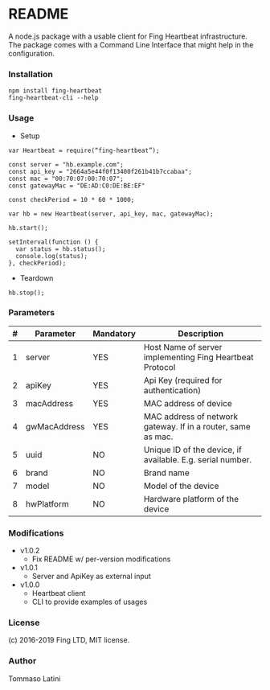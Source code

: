 # README #

A node.js package with a usable client for Fing Heartbeat infrastructure.
The package comes with a Command Line Interface that might help in 
the configuration.

### Installation ###

```
npm install fing-heartbeat
fing-heartbeat-cli --help
```

### Usage ###

* Setup

```
var Heartbeat = require(“fing-heartbeat”);

const server = "hb.example.com";
const api_key = "2664a5e44f0f13400f261b41b7ccabaa";
const mac = "00:70:07:00:70:07";
const gatewayMac = "DE:AD:C0:DE:BE:EF"
 
const checkPeriod = 10 * 60 * 1000;

var hb = new Heartbeat(server, api_key, mac, gatewayMac);

hb.start();

setInterval(function () {
  var status = hb.status();
  console.log(status);
}, checkPeriod);

```

* Teardown

```
hb.stop();
```

### Parameters ###

| # | Parameter           | Mandatory | Description                                                  |
| - | ------------------- | --------- | ------------------------------------------------------------ |
| 1 | server              |    YES    | Host Name of server implementing Fing Heartbeat Protocol     |
| 2 | apiKey              |    YES    | Api Key (required for authentication)                        |
| 3 | macAddress          |    YES    | MAC address of device                                        |
| 4 | gwMacAddress        |    YES    | MAC address of network gateway. If in a router, same as mac. |
| 5 | uuid                |    NO     | Unique ID of the device, if available. E.g. serial number.   |
| 6 | brand               |    NO     | Brand name                                                   |
| 7 | model               |    NO     | Model of the device                                          |
| 8 | hwPlatform          |    NO     | Hardware platform of the device                              |

### Modifications ###

* v1.0.2
    * Fix README w/ per-version modifications
* v1.0.1
    * Server and ApiKey as external input
* v1.0.0
    * Heartbeat client
    * CLI to provide examples of usages

### License ###

(c) 2016-2019 Fing LTD, MIT license.

### Author ###

Tommaso Latini <tommaso at fing.com>

